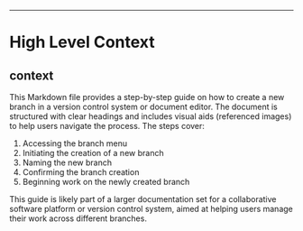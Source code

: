 

  ---
# High Level Context
## context
This Markdown file provides a step-by-step guide on how to create a new branch in a version control system or document editor. The document is structured with clear headings and includes visual aids (referenced images) to help users navigate the process. The steps cover:

1. Accessing the branch menu
2. Initiating the creation of a new branch
3. Naming the new branch
4. Confirming the branch creation
5. Beginning work on the newly created branch

This guide is likely part of a larger documentation set for a collaborative software platform or version control system, aimed at helping users manage their work across different branches.

  